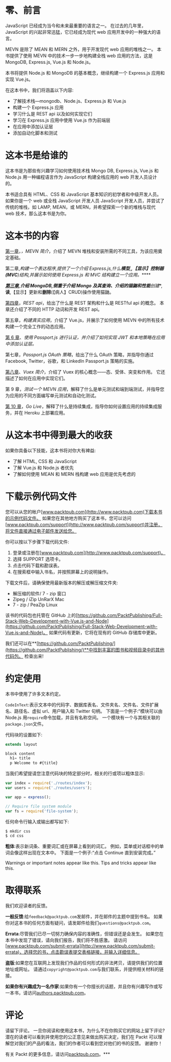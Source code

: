 # 零、前言

JavaScript 已经成为当今和未来最重要的语言之一。
在过去的几年里，JavaScript 的兴起非常迅猛，它已经成为现代 web 应用开发中的一种强大的语言。

MEVN 是除了 MEAN 和 MERN 之外，用于开发现代 web 应用的堆栈之一。 本书提供了使用 MEVN 中的技术一步一步地构建全栈 web 应用的方法，这是 MongoDB, Express.js, Vue.js 和 Node.js。

本书将提供 Node.js 和 MongoDB 的基本概念，继续构建一个 Express.js 应用和实现 Vue.js。

在这本书中，我们将涵盖以下内容:

*   了解技术栈—mongodb、Node.js、Express.js 和 Vue.js
*   构建一个 Express.js 应用
*   学习什么是 REST api 以及如何实现它们
*   学习在 Express.js 应用中使用 Vue.js 作为前端层
*   在应用中添加认证层
*   添加自动化脚本和测试

# 这本书是给谁的

这本书是为那些有兴趣学习如何使用技术栈 Mongo DB, Express.js, Vue.js 和 Node.js 用一种编程语言作为 JavaScript 构建全栈应用的 web 开发人员设计的。

本书适合具有 HTML、CSS 和 JavaScript 基本知识的初学者和中级开发人员。 如果你是一个 web 或全栈 JavaScript 开发人员 JavaScript 开发人员，并尝试了传统的堆栈，如 LAMP, MEAN，或 MERN，并希望探索一个新的堆栈与现代 web 技术，那么这本书是为你。

# 这本书的内容

[第一章](01.html)，*，MEVN 简介*，介绍了 MEVN 堆栈和安装所需的不同工具，为该应用奠定基础。

第二章,*构建一个表达程序,提供了一个介绍 Express.js,什么**模型**,**,【显示】控制器(MVC**)结构,并展示如何使用 Express.js 和 MVC 结构建立一个应用。*****

 ***[第三章](03.html),*介绍 MongoDB*,侧重于介绍 Mongo 及其查询、介绍的猫鼬和性能**创建**,**读**,【显示】更新和**删除**(【病人】CRUD)操作使用猫鼬。

[第四章](04.html)，*REST api*，给出了什么是 REST 架构和什么是 RESTful api 的概念。 本章还介绍了不同的 HTTP 动词和开发 REST api。

第五章，*构建真实应用*，介绍了 Vue.js，并展示了如何使用 MEVN 中的所有技术构建一个完全工作的动态应用。

[第 6 章](06.html)、*使用 Passport.js 进行认证，并介绍了如何实现 JWT 和本地策略在应用中添加认证层。*

第七章，*Passport.js OAuth 策略*，给出了什么 OAuth 策略，并指导你通过 Facebook, Twitter，谷歌，和 LinkedIn Passport.js 策略的实施。

[第八章](08.html)、*Vuex 简介*，介绍了 Vuex 的核心概念——态、受体、突变和作用。 它还描述了如何在应用中实现它们。

第 9 章，*测试一个 MEVN 应用*，解释了什么是单元测试和端到端测试，并指导您为应用的不同方面编写单元测试和自动化测试。

[第 10 章](10.html)，*Go Live*，解释了什么是持续集成，指导你如何设置应用的持续集成服务，并在 Heroku 上部署应用。

# 从这本书中得到最大的收获

如果你具备以下技能，这本书将对你大有裨益:

*   了解 HTML, CSS 和 JavaScript
*   了解 Vue.js 和 Node.js 者优先
*   了解如何使用 MEAN 和 MERN 栈构建 web 应用是优先考虑的

# 下载示例代码文件

您可以从您的帐户[www.packtpub.com](http://www.packtpub.com)下载本书的示例代码文件。 如果您在其他地方购买了这本书，您可以访问[www.packtpub.com/support](http://www.packtpub.com/support)并注册，将文件直接通过电子邮件发送给您。

你可以按以下步骤下载代码文件:

1.  登录或注册在[www.packtpub.com](http://www.packtpub.com/support)。
2.  选择 SUPPORT 选项卡。
3.  点击代码下载和勘误表。
4.  在搜索框中输入书名，并按照屏幕上的说明操作。

下载文件后，请确保使用最新版本的解压或解压缩文件夹:

*   解压缩的软件/ 7 - zip 窗口
*   Zipeg / iZip UnRarX Mac
*   7 - zip / PeaZip Linux

该书的代码包也托管在 GitHub 上的[https://github.com/PacktPublishing/Full-Stack-Web-Development-with-Vue.js-and-Node](https://github.com/PacktPublishing/Full-Stack-Web-Development-with-Vue.js-and-Node)。 如果代码有更新，它将在现有的 GitHub 存储库中更新。

我们还可以在**[https://github.com/PacktPublishing/](https://github.com/PacktPublishing/)**中找到丰富的图书和视频目录中的其他代码包。 检查出来!

# 约定使用

本书中使用了许多文本约定。

`CodeInText`:表示文本中的代码字、数据库表名、文件夹名、文件名、文件扩展名、路径名、虚拟 url、用户输入和 Twitter 句柄。 下面是一个例子:“模块可以由 Node.js 用`require`命令加载，并且有名称空间。 一个模块有一个与其相关联的`package.json`文件。

代码块的设置如下:

```js
extends layout

block content
  h1= title
  p Welcome to #{title}
```

当我们希望提请您注意代码块的特定部分时，相关的行或项以粗体显示:

```js
var index = require('./routes/index');
var users = require('./routes/users');

var app = express();

// Require file system module
var fs = require('file-system');
```

任何命令行输入或输出都写如下:

```js
$ mkdir css
$ cd css
```

**粗体**:表示新词条、重要词汇或在屏幕上看到的词汇。 例如，菜单或对话框中的单词会像这样出现在文本中。 下面是一个例子:“点击 Continue 直到安装完成。”

Warnings or important notes appear like this. Tips and tricks appear like this.

# 取得联系

我们欢迎读者的反馈。

**一般反馈**:给`feedback@packtpub.com`发邮件，并在邮件的主题中提到书名。 如果你对这本书的任何方面有疑问，请发邮件给我们`questions@packtpub.com`。

**Errata**:尽管我们已尽一切努力确保内容的准确性，但错误还是会发生。 如果您在本书中发现了错误，请向我们报告，我们将不胜感激。 请访问[www.packtpub.com/submit-errata](http://www.packtpub.com/submit-errata)，选择您的书，点击勘误表提交表格链接，并输入详细信息。

**盗版**:如果您在互联网上发现我们作品的任何形式的非法拷贝，请提供我们的位置地址或网址。 请通过`copyright@packtpub.com`与我们联系，并提供相关材料的链接。

**如果你有兴趣成为一名作家**:如果你有一个你擅长的话题，并且你有兴趣写作或写一本书，请访问[authors.packtpub.com](http://authors.packtpub.com/)。

# 评论

请留下评论。 一旦你阅读和使用这本书，为什么不在你购买它的网站上留下评论? 潜在的读者可以看到并使用您的公正意见来做出购买决定，我们在 Packt 可以理解您对我们的产品的看法，我们的作者可以看到您对他们的书的反馈。 谢谢你！

有关 Packt 的更多信息，请访问[packtpub.com](https://www.packtpub.com/)。***